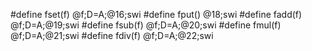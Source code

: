 #define fset(f) @f;D=A;@16;swi
#define fput()  @18;swi
#define fadd(f) @f;D=A;@19;swi
#define fsub(f) @f;D=A;@20;swi
#define fmul(f) @f;D=A;@21;swi
#define fdiv(f) @f;D=A;@22;swi
